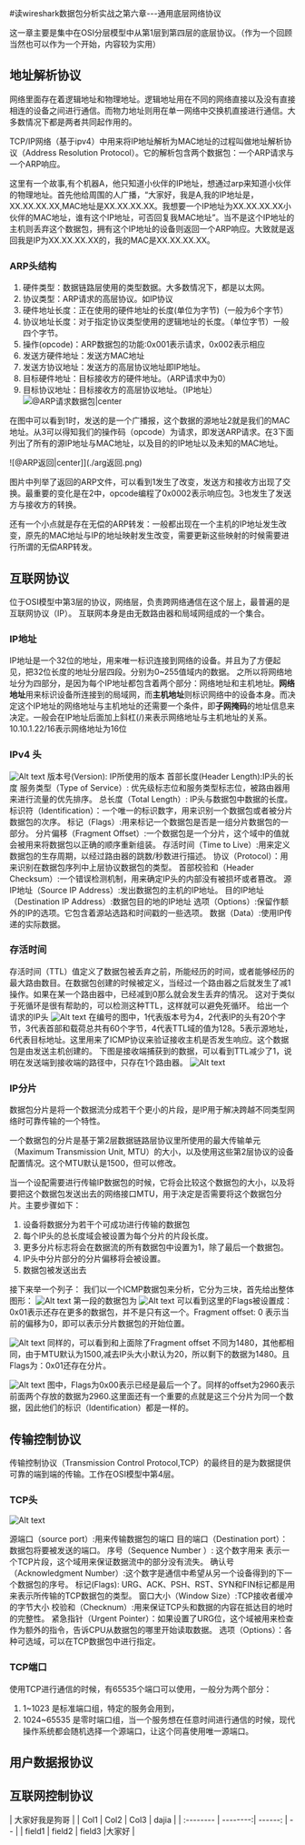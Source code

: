 #读wireshark数据包分析实战之第六章---通用底层网络协议

这一章主要是集中在OSI分层模型中从第1层到第四层的底层协议。（作为一个回顾当然也可以作为一个开始，内容较为实用）


## 地址解析协议
网络里面存在着逻辑地址和物理地址。逻辑地址用在不同的网络直接以及没有直接相连的设备之间进行通信。而物力地址则用在单一网络中交换机直接进行通信。大多数情况下都是两者共同起作用的。

TCP/IP网络（基于ipv4）中用来将IP地址解析为MAC地址的过程叫做地址解析协议（Address Resolution Protocol）。它的解析包含两个数据包：一个ARP请求与一个ARP响应。

这里有一个故事,有个机器A，他只知道小伙伴的IP地址，想通过arp来知道小伙伴的物理地址。首先他给周围的人广播，“大家好，我是A,我的IP地址是，XX.XX.XX.XX,MAC地址是XX.XX.XX.XX。我想要一个IP地址为XX.XX.XX.XX小伙伴的MAC地址，谁有这个IP地址，可否回复我MAC地址”。当不是这个IP地址的主机则丢弃这个数据包，拥有这个IP地址的设备则返回一个ARP响应。大致就是返回我是IP为XX.XX.XX.XX的，我的MAC是XX.XX.XX.XX。

### ARP头结构

1. 硬件类型：数据链路层使用的类型数据。大多数情况下，都是以太网。
2. 协议类型：ARP请求的高层协议。如IP协议
3. 硬件地址长度：正在使用的硬件地址的长度(单位为字节)（一般为6个字节）
4. 协议地址长度：对于指定协议类型使用的逻辑地址的长度。（单位字节）一般四个字节。
5. 操作(opcode)：ARP数据包的功能:0x001表示请求，0x002表示相应
6. 发送方硬件地址：发送方MAC地址
7. 发送方协议地址：发送方的高层协议地址即IP地址。
8. 目标硬件地址：目标接收方的硬件地址。（ARP请求中为0）
9. 目标协议地址：目标接收方的高层协议地址。（IP地址）
![@ARP请求数据包|center](./arp图片.png)

在图中可以看到1时，发送的是一个广播报，这个数据的源地址2就是我们的MAC地址。从3可以得知我们的操作码（opcode）为请求，即发送ARP请求。在3下面列出了所有的源IP地址与MAC地址，以及目的的IP地址以及未知的MAC地址。

![@ARP返回|center]](./arg返回.png)

图片中列举了返回的ARP文件，可以看到1发生了改变，发送方和接收方出现了交换。最重要的变化是在2中，opcode编程了0x0002表示响应包。3也发生了发送方与接收方的转换。

还有一个小点就是存在无偿的ARP转发：一般都出现在一个主机的IP地址发生改变，原先的MAC地址与IP的地址映射发生改变，需要更新这些映射的时候需要进行所谓的无偿ARP转发。

## 互联网协议
位于OSI模型中第3层的协议，网络层，负责跨网络通信在这个层上，最普遍的是互联网协议（IP）。
互联网本身是由无数路由器和局域网组成的一个集合。
### IP地址
IP地址是一个32位的地址，用来唯一标识连接到网络的设备。并且为了方便起见，把32位长度的地址分层四段。分别为0~255值域内的数据。
之所以将网络地址分为四部分，是因为每个IP地址都包含着两个部分：网络地址和主机地址。**网络地址**用来标识设备所连接到的局域网，而**主机地址**则标识网络中的设备本身。而决定这个IP地址的网络地址与主机地址的还需要一个条件，即**子网掩码**的地址信息来决定。一般会在IP地址后面加上斜杠(/)来表示网络地址与主机地址的关系。10.10.1.22/16表示网络地址为16位
### IPv4 头
![Alt text](colacs.cn/images/2017-9-26-wiresharkAnalysis/2017-9-26-ipv4.jpg)
版本号(Version): IP所使用的版本
首部长度(Header Length):IP头的长度
服务类型（Type of Service）: 优先级标志位和服务类型标志位，被路由器用来进行流量的优先排序。
总长度（Total Length）: IP头与数据包中数据的长度。
标识符（Identification）：一个唯一的标识数字，用来识别一个数据包或者被分片数据包的次序。
标记（Flags）:用来标记一个数据包是否是一组分片数据包的一部分。
分片偏移（Fragment Offset）:一个数据包是一个分片，这个域中的值就会被用来将数据包以正确的顺序重新组装。
存活时间（Time to Live）:用来定义数据包的生存周期，以经过路由器的跳数/秒数进行描述。
协议（Protocol）：用来识别在数据包序列中上层协议数据包的类型。
首部校验和（Header Checksum）:一个错误检测机制，用来确定IP头的内部没有被损坏或者篡改。
源IP地址（Source IP Address）:发出数据包的主机的IP地址。
目的IP地址（Destination IP Address）:数据包目的地的IP地址
选项（Options）:保留作额外的IP的选项。它包含着源站选路和时间戳的一些选项。
数据（Data）:使用IP传递的实际数据。
### 存活时间
存活时间（TTL）值定义了数据包被丢弃之前，所能经历的时间，或者能够经历的最大路由数目。在数据包创建的时候被定义，当经过一个路由器之后就发生了减1操作。如果在某一个路由器中，已经减到0那么就会发生丢弃的情况。
这对于类似于死循环是很有帮助的，可以检测这种TTL，这样就可以避免死循环。
给出一个请求的IP头
![Alt text](https://github.com/mjdog1/mjdog1.github.io/blob/master/images/2017-9-26-wiresharkAnalysis/ipsource.png)
在编号的图中，1代表版本号为4，2代表IP的头有20个字节，3代表首部和载荷总共有60个字节，4代表TTL域的值为128。5表示源地址，6代表目标地址。这里用来了ICMP协议来验证接收主机是否发生响应。这个数据包是由发送主机创建的。
下图是接收端捕获到的数据，可以看到TTL减少了1，说明在发送端到接收端的路径中，只存在1个路由器。
![Alt text](https://github.com/mjdog1/mjdog1.github.io/blob/master/images/2017-9-26-wiresharkAnalysis/ipdest.png)

### IP分片
数据包分片是将一个数据流分成若干个更小的片段，是IP用于解决跨越不同类型网络时可靠传输的一个特性。

一个数据包的分片是基于第2层数据链路层协议里所使用的最大传输单元（Maximum Transmission Unit, MTU）的大小，以及使用这些第2层协议的设备配置情况。这个MTU默认是1500，但可以修改。

当一个设配需要进行传输IP数据包的时候，它将会比较这个数据包的大小，以及将要把这个数据包发送出去的网络接口MTU，用于决定是否需要将这个数据包分片。主要步骤如下：
1. 设备将数据分为若干个可成功进行传输的数据包
2. 每个IP头的总长度域会被设置为每个分片的片段长度。
3. 更多分片标志将会在数据流的所有数据包中设置为1，除了最后一个数据包。
4.  IP头中分片部分的分片偏移将会被设置。
5.  数据包被发送出去

接下来举一个列子：
我们以一个ICMP数据包来分析，它分为三块，首先给出整体图形：
![Alt text](https://github.com/mjdog1/mjdog1.github.io/blob/master/images/2017-9-26-wiresharkAnalysis/ipfenpian.png)
第一段的数据包为
![Alt text](https://github.com/mjdog1/mjdog1.github.io/blob/master/images/2017-9-26-wiresharkAnalysis/ipfenpian-frag1.png)
可以看到这里的Flags被设置成：0x01表示还存在更多的数据包，并不是只有这一个。Fragment offset: 0 表示当前的偏移为0，即可以表示分片数据包的开始位置。

![Alt text](https://github.com/mjdog1/mjdog1.github.io/blob/master/images/2017-9-26-wiresharkAnalysis/ipfenpian-frag2.png)
同样的，可以看到和上面除了Fragment offset 不同为1480，其他都相同，由于MTU默认为1500,减去IP头大小默认为20，所以剩下的数据为1480。且Flags为：0x01还存在分片。

![Alt text](https://github.com/mjdog1/mjdog1.github.io/blob/master/images/2017-9-26-wiresharkAnalysis/ipfenpian-frag3.png)
图中，Flags为0x00表示已经是最后一个了。同样的offset为2960表示前面两个存放的数据为2960.这里面还有一个重要的点就是这三个分片为同一个数据，因此他们的标识（Identification）都是一样的。

## 传输控制协议
传输控制协议（Transmission Control Protocol,TCP）的最终目的是为数据提供可靠的端到端的传输。工作在OSI模型中第4层。 

### TCP头
![Alt text](https://github.com/mjdog1/mjdog1.github.io/blob/master/images/2017-9-26-wiresharkAnalysis/tcp_head.png)

源端口（source port）:用来传输数据包的端口
目的端口（Destination port）：数据包将要被发送的端口。
序号（Sequence Number ）: 这个数字用来 表示一个TCP片段，这个域用来保证数据流中的部分没有流失。
确认号（Acknowledgment Number）:这个数字是通信中希望从另一个设备得到的下一个数据包的序号。
标记(Flags): URG、ACK、PSH、RST、SYN和FIN标记都是用来表示所传输的TCP数据包的类型。
窗口大小（Window Size）:TCP接收者缓冲的字节大小
校验和（Checknum）:用来保证TCP头和数据的内容在抵达目的地时的完整性。
紧急指针（Urgent Pointer）：如果设置了URG位，这个域被用来检查作为额外的指令，告诉CPU从数据包的哪里开始读取数据。
选项（Options）：各种可选域，可以在TCP数据包中进行指定。

### TCP端口
使用TCP进行通信的时候，有65535个端口可以使用，一般分为两个部分：
1. 1~1023 是标准端口组，特定的服务会用到，
2. 1024~65535 是零时端口组，当一个服务想在任意时间进行通信的时候，现代操作系统都会随机选择一个源端口，让这个同喜使用唯一源端口。

## 用户数据报协议

## 互联网控制协议
|                           大家好我是狗哥              |
| Col1      |     Col2 |   Col3   | dajia |
| :-------- | --------:| ------:    | --		 |
| field1    |   field2 |  field3  |大家好  |
